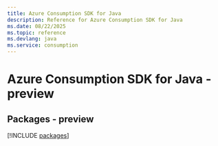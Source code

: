 ```yaml
---
title: Azure Consumption SDK for Java
description: Reference for Azure Consumption SDK for Java
ms.date: 08/22/2025
ms.topic: reference
ms.devlang: java
ms.service: consumption
---
```

# Azure Consumption SDK for Java - preview
## Packages - preview
[!INCLUDE [packages](consumption-index.md)]